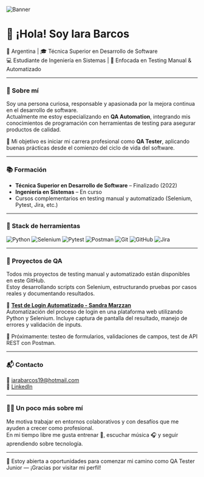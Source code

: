 ![Banner](https://github.com/Iara2002/Iara2002/issues/1#issue-3189807881)
# 👋 ¡Hola! Soy Iara Barcos

📍 Argentina | 🎓 Técnica Superior en Desarrollo de Software  
💻 Estudiante de Ingeniería en Sistemas | 🧪 Enfocada en Testing Manual & Automatizado  

---

### 🌟 Sobre mí

Soy una persona curiosa, responsable y apasionada por la mejora continua en el desarrollo de software.  
Actualmente me estoy especializando en **QA Automation**, integrando mis conocimientos de programación con herramientas de testing para asegurar productos de calidad.

🎯 Mi objetivo es iniciar mi carrera profesional como **QA Tester**, aplicando buenas prácticas desde el comienzo del ciclo de vida del software.

---

### 📚 Formación

- **Técnica Superior en Desarrollo de Software** – Finalizado (2022)  
- **Ingeniería en Sistemas** – En curso  
- Cursos complementarios en testing manual y automatizado (Selenium, Pytest, Jira, etc.)

---

### 🧰 Stack de herramientas

![Python](https://img.shields.io/badge/Python-3776AB?style=for-the-badge&logo=python&logoColor=white)
![Selenium](https://img.shields.io/badge/Selenium-43B02A?style=for-the-badge&logo=selenium&logoColor=white)
![Pytest](https://img.shields.io/badge/Pytest-6DB33F?style=for-the-badge&logo=pytest&logoColor=white)
![Postman](https://img.shields.io/badge/Postman-FF6C37?style=for-the-badge&logo=postman&logoColor=white)
![Git](https://img.shields.io/badge/Git-F05032?style=for-the-badge&logo=git&logoColor=white)
![GitHub](https://img.shields.io/badge/GitHub-181717?style=for-the-badge&logo=github&logoColor=white)
![Jira](https://img.shields.io/badge/Jira-0052CC?style=for-the-badge&logo=jira&logoColor=white)

---

### 🚀 Proyectos de QA

Todos mis proyectos de testing manual y automatizado están disponibles en este GitHub.  
Estoy desarrollando scripts con Selenium, estructurando pruebas por casos reales y documentando resultados.

🔹 **[Test de Login Automatizado - Sandra Marzzan](https://github.com/Iara2002/qa-sandramarzzan-login)**  
Automatización del proceso de login en una plataforma web utilizando Python y Selenium. Incluye captura de pantalla del resultado, manejo de errores y validación de inputs.

🔧 Próximamente: testeo de formularios, validaciones de campos, test de API REST con Postman.

---

### 📬 Contacto

📧 [iarabarcos19@hotmail.com](mailto:iarabarcos19@hotmail.com)  
🔗 [LinkedIn](https://www.linkedin.com/in/iarabarcos/)

---

### 🙋‍♀️ Un poco más sobre mí

Me motiva trabajar en entornos colaborativos y con desafíos que me ayuden a crecer como profesional.  
En mi tiempo libre me gusta entrenar 💪, escuchar música 🎧 y seguir aprendiendo sobre tecnología.

---

📩 Estoy abierta a oportunidades para comenzar mi camino como QA Tester Junior — ¡Gracias por visitar mi perfil!
